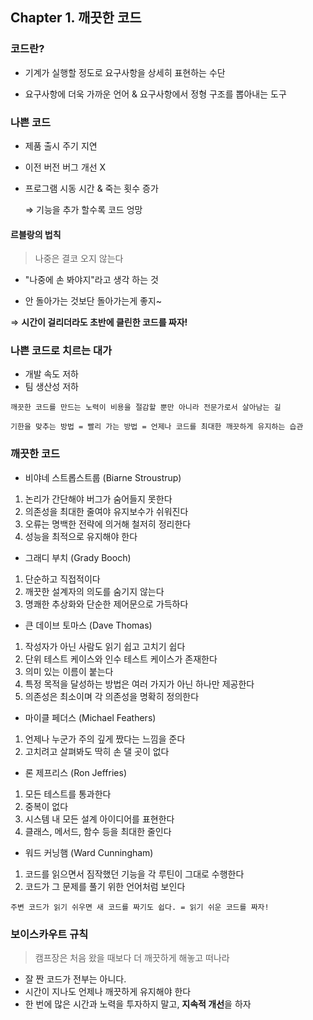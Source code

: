 ## Chapter 1. 깨끗한 코드


### 코드란?

- 기계가 실행할 정도로 요구사항을 상세히 표현하는 수단

- 요구사항에 더욱 가까운 언어 & 요구사항에서 정형 구조를 뽑아내는 도구

  

### 나쁜 코드

- 제품 출시 주기 지연

- 이전 버전 버그 개선 X

- 프로그램 시동 시간 & 죽는 횟수 증가

  ⇒ 기능을 추가 할수록 코드 엉망



#### 르블랑의 법칙

> 나중은 결코 오지 않는다

- "나중에 손 봐야지"라고 생각 하는 것

- 안 돌아가는 것보단 돌아가는게 좋지~

⇒ **시간이 걸리더라도 초반에 클린한 코드를 짜자!**



### 나쁜 코드로 치르는 대가

- 개발 속도 저하
- 팀 생산성 저하

`깨끗한 코드를 만드는 노력이 비용을 절감할 뿐만 아니라 전문가로서 살아남는 길`

`기한을 맞추는 방법 = 빨리 가는 방법 = 언제나 코드를 최대한 깨끗하게 유지하는 습관`



### 깨끗한 코드

- 비야네 스트롭스트룹 (Biarne Stroustrup)

1. 논리가 간단해야 버그가 숨어들지 못한다
2. 의존성을 최대한 줄여야 유지보수가 쉬워진다
3. 오류는 명백한 전략에 의거해 철저히 정리한다 
4. 성능을 최적으로 유지해야 한다

  

- 그래디 부치 (Grady Booch)

1. 단순하고 직접적이다
2. 깨끗한 설계자의 의도를 숨기지 않는다
3. 명쾌한 추상화와 단순한 제어문으로 가득하다

  

- 큰 데이브 토마스 (Dave Thomas)

1. 작성자가 아닌 사람도 읽기 쉽고 고치기 쉽다
2. 단위 테스트 케이스와 인수 테스트 케이스가 존재한다
3. 의미 있는 이름이 붙는다
4. 특정 목적을 달성하는 방법은 여러 가지가 아닌 하나만 제공한다
5. 의존성은 최소이며 각 의존성을 명확히 정의한다



- 마이클 페더스 (Michael Feathers)

1. 언제나 누군가 주의 깊게 짰다는 느낌을 준다
2. 고치려고 살펴봐도 딱히 손 댈 곳이 없다



- 론 제프리스 (Ron Jeffries)

1. 모든 테스트를 통과한다
2. 중복이 없다
3. 시스템 내 모든 설계 아이디어를 표현한다
4. 클래스, 메서드, 함수 등을 최대한 줄인다



- 워드 커닝햄 (Ward Cunningham)

1. 코드를 읽으면서 짐작했던 기능을 각 루틴이 그대로 수행한다
2. 코드가 그 문제를 풀기 위한 언어처럼 보인다



`주변 코드가 읽기 쉬우면 새 코드를 짜기도 쉽다. = 읽기 쉬운 코드를 짜자!`



### 보이스카우트 규칙

> 캠프장은 처음 왔을 때보다 더 깨끗하게 해놓고 떠나라

- 잘 짠 코드가 전부는 아니다.
- 시간이 지나도 언제나 깨끗하게 유지해야 한다
- 한 번에 많은 시간과 노력을 투자하지 말고, **지속적 개선**을 하자